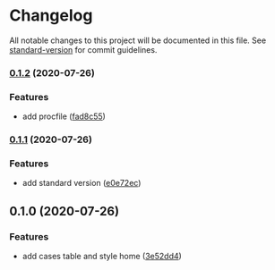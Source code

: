 # Changelog

All notable changes to this project will be documented in this file. See [standard-version](https://github.com/conventional-changelog/standard-version) for commit guidelines.

### [0.1.2](https://github.com/domness/COVID-19/compare/v0.1.1...v0.1.2) (2020-07-26)


### Features

* add procfile ([fad8c55](https://github.com/domness/COVID-19/commit/fad8c55bd57b16444b974796707ad11144c003b2))

### [0.1.1](https://github.com/domness/COVID-19/compare/v0.1.0...v0.1.1) (2020-07-26)


### Features

* add standard version ([e0e72ec](https://github.com/domness/COVID-19/commit/e0e72ec6cd0c1125d3294a535c38b344972e1b6b))

## 0.1.0 (2020-07-26)


### Features

* add cases table and style home ([3e52dd4](https://github.com/domness/COVID-19/commit/3e52dd46773cfa1b476e9bfe307d8ffb1183bb05))
